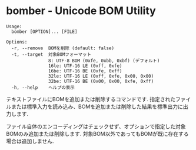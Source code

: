 bomber - Unicode BOM Utility
============================

```
Usage:
  bomber [OPTION]... [FILE]

Options:
  -r, --remove  BOMを削除 (default: false)
  -t, --target  対象BOMフォーマット
                8: UTF-8 BOM (0xfe, 0xbb, 0xbf) (デフォルト)
                16le: UTF-16 LE (0xff, 0xfe)
                16be: UTF-16 BE (0xfe, 0xff)
                32le: UTF-16 LE (0xff, 0xfe, 0x00, 0x00)
                32be: UTF-16 BE (0x00, 0x00, 0xfe, 0xff)
  -h, --help    ヘルプの表示
```

テキストファイルにBOMを追加または削除するコマンドです.
指定されたファイルまたは標準入力を読み込み、BOMを追加または削除した結果を標準出力に出力します.

ファイル自体のエンコーディングはチェックせず、オプションで指定した対象BOMのみ追加または削除します.
対象BOM以外であってもBOMが既に存在する場合は追加しません.
